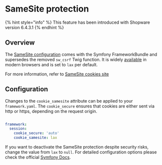 # SameSite protection

{% hint style="info" %}
This feature has been introduced with Shopware version 6.4.3.1
{% endhint %}

## Overview

The [SameSite configuration](https://symfony.com/doc/current/reference/configuration/framework.html#cookie-samesite) comes with the Symfony FrameworkBundle and supersedes the removed `sw_csrf` Twig function.
It is widely [available](https://caniuse.com/same-site-cookie-attribute) in modern browsers and is set to `lax` per default.

For more information, refer to [SameSite cookies site](https://web.dev/i18n/en/samesite-cookies-explained/)

## Configuration

Changes to the `cookie_samesite` attribute can be applied to your `framework.yaml`. The `cookie_secure` ensures that cookies are either sent via http or https,
depending on the request origin.

```yml

framework:
  session:
    cookie_secure: 'auto'
    cookie_samesite: lax
```

If you want to deactivate the SameSite protection despite security risks, change the value from `lax` to `null`. For detailed
configuration options please check the official [Symfony Docs](https://symfony.com/doc/current/reference/configuration/framework.html#cookie-samesite).
